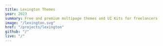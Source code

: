 ```yaml
---
title: Lexington Themes
year: 2023
summary: Free and premium multipage themes and UI Kits for freelancers, developers.
image: "/lexington.svg"
href: "/projects/lexington"
github: "/"
live: "/"
---
```

